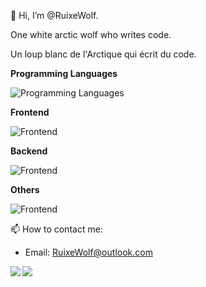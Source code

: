 👋 Hi, I’m @RuixeWolf.

One white arctic wolf who writes code.

Un loup blanc de l'Arctique qui écrit du code.

**Programming Languages**

![Programming Languages](https://skillicons.dev/icons?i=ts,js,nodejs,deno,py,kotlin,java&theme=light)

**Frontend**

![Frontend](https://skillicons.dev/icons?i=vite,electron,vue,nuxtjs,react,sass&theme=light)

**Backend**

![Frontend](https://skillicons.dev/icons?i=nestjs,express,django,mongodb,sqlite,mysql&theme=light)


**Others**

![Frontend](https://skillicons.dev/icons?i=npm,vscode,linux,docker&theme=light)


📫 How to contact me:

- Email: RuixeWolf@outlook.com

<p>
  <img align="left" src="https://github-readme-stats.vercel.app/api?username=RuixeWolf&show_icons=true&icon_color=0078e7&title_color=0078e7&include_all_commits=true" />
  <img align="left" src="https://github-readme-stats.vercel.app/api/top-langs/?username=RuixeWolf&layout=compact" />
</p>

<!---
RuixeWolf/RuixeWolf is a ✨ special ✨ repository because its `README.md` (this file) appears on your GitHub profile.
You can click the Preview link to take a look at your changes.
--->
